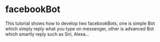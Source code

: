 # facebookBot

This tutorial shows how to develop two facebookBots, one is simple Bot which simply reply what you type on messenger, other is advanced Bot which smartly reply such as Siri, Alexa...
